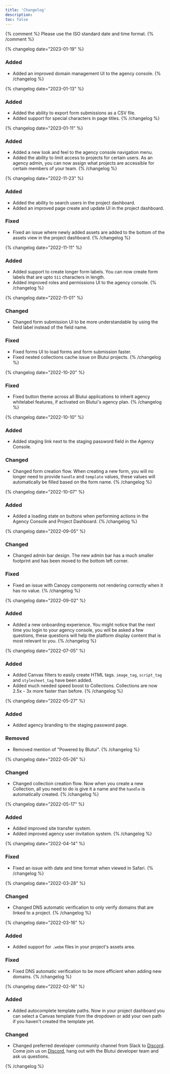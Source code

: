 ```yaml
---
title: 'Changelog'
description: 
toc: false
---
```


{% comment %}
Please use the ISO standard date and time format.
{% /comment %}

{% changelog date="2023-01-19" %}
### Added

- Added an improved domain management UI to the agency console.
{% /changelog %}

{% changelog date="2023-01-13" %}
### Added

- Added the ability to export form submissions as a CSV file.
- Added support for special characters in page titles.
{% /changelog %}

{% changelog date="2023-01-11" %}
### Added

- Added a new look and feel to the agency console navigation menu.
- Added the ability to limit access to projects for certain users. As an agency admin, you can now assign what projects are accessible for certain members of your team.
{% /changelog %}

{% changelog date="2022-11-23" %}
### Added

- Added the ability to search users in the project dashboard.
- Added an improved page create and update UI in the project dashboard.

### Fixed

- Fixed an issue where newly added assets are added to the bottom of the assets view in the project dashboard.
{% /changelog %}

{% changelog date="2022-11-11" %}
### Added

- Added support to create longer form labels. You can now create form labels that are upto `511` characters in length.
- Added improved roles and permissions UI to the agency console.
{% /changelog %}

{% changelog date="2022-11-01" %}
### Changed

- Changed form submission UI to be more understandable by using the field label instead of the field name.

### Fixed

- Fixed forms UI to load forms and form submission faster.
- Fixed nested collections cache issue on Blutui projects.
{% /changelog %}

{% changelog date="2022-10-20" %}
### Fixed

- Fixed button theme across all Blutui applications to inherit agency whitelabel features, if activated on Blutui's agency plan.
{% /changelog %}

{% changelog date="2022-10-10" %}
### Added

- Added staging link next to the staging password field in the Agency Console.

### Changed

- Changed form creation flow. When creating a new form, you will no longer need to provide `handle` and `template` values, these values will automatically be filled based on the form name.
{% /changelog %}

{% changelog date="2022-10-07" %}
### Added

- Added a loading state on buttons when performing actions in the Agency Console and Project Dashboard.
{% /changelog %}

{% changelog date="2022-09-05" %}
### Changed

- Changed admin bar design. The new admin bar has a much smaller footprint and has been moved to the bottom left corner.

### Fixed

- Fixed an issue with Canopy components not rendering correctly when it has no value.
{% /changelog %}

{% changelog date="2022-09-02" %}
### Added

- Added a new onboarding experience. You might notice that the next time you login to your agency console, you will be asked a few questions, these questions will help the platform display content that is most relevant to you.
{% /changelog %}

{% changelog date="2022-07-05" %}
### Added

- Added Canvas filters to easily create HTML tags. `image_tag`, `script_tag` and `stylesheet_tag` have been added.
- Added much needed speed boost to Collections. Collections are now 2.5x - 3x more faster than before.
{% /changelog %}

{% changelog date="2022-05-27" %}
### Added

- Added agency branding to the staging password page.

### Removed

- Removed mention of "Powered by Blutui".
{% /changelog %}

{% changelog date="2022-05-26" %}
### Changed

- Changed collection creation flow. Now when you create a new Collection, all you need to do is give it a name and the `handle` is automatically created.
{% /changelog %}

{% changelog date="2022-05-17" %}
### Added

- Added improved site transfer system.
- Added improved agency user invitation system.
{% /changelog %}

{% changelog date="2022-04-14" %}
### Fixed

- Fixed an issue with date and time format when viewed in Safari.
{% /changelog %}

{% changelog date="2022-03-28" %}
### Changed

- Changed DNS automatic verification to only verify domains that are linked to a project.
{% /changelog %}

{% changelog date="2022-03-16" %}
### Added

- Added support for `.webm` files in your project's assets area.

### Fixed

- Fixed DNS automatic verification to be more efficient when adding new domains.
{% /changelog %}

{% changelog date="2022-02-16" %}
### Added

- Added autocomplete template paths. Now in your project dashboard you can select a Canvas template from the dropdown or add your own path if you haven't created the template yet.

### Changed

- Changed preferred developer community channel from Slack to [Discord](https://discord.gg/4H8dZW6Fva). Come join us on [Discord](https://discord.gg/4H8dZW6Fva), hang out with the Blutui developer team and ask us questions.

{% /changelog %}
